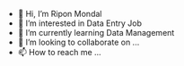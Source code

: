 - 👋 Hi, I’m Ripon Mondal
- 👀 I’m interested in Data Entry Job
- 🌱 I’m currently learning Data Management
- 💞️ I’m looking to collaborate on ...
- 📫 How to reach me ...

<!---
ripon811/ripon811 is a ✨ special ✨ repository because its `README.md` (this file) appears on your GitHub profile.
You can click the Preview link to take a look at your changes.
--->
